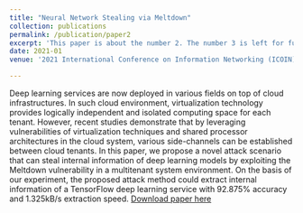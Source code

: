 ```yaml
---
title: "Neural Network Stealing via Meltdown"
collection: publications
permalink: /publication/paper2
excerpt: 'This paper is about the number 2. The number 3 is left for future work.'
date: 2021-01
venue: '2021 International Conference on Information Networking (ICOIN)'

---
```

Deep learning services are now deployed in various fields on top of cloud infrastructures. In such cloud environment, virtualization technology provides logically independent and isolated computing space for each tenant. However, recent studies demonstrate that by leveraging vulnerabilities of virtualization techniques and shared processor architectures in the cloud system, various side-channels can be established between cloud tenants. In this paper, we propose a novel attack scenario that can steal internal information of deep learning models by exploiting the Meltdown vulnerability in a multitenant system environment. On the basis of our experiment, the proposed attack method could extract internal information of a TensorFlow deep learning service with 92.875% accuracy and 1.325kB/s extraction speed.
[Download paper here](https://ieeexplore.ieee.org/abstract/document/9333926)
